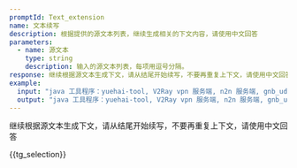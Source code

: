 ```yaml
---
promptId: Text_extension
name: 文本续写
description: 根据提供的源文本列表，继续生成相关的下文内容，请使用中文回答
parameters:
  - name: 源文本
    type: string
    description: 输入的源文本列表，每项用逗号分隔。
response: 继续根据源文本生成下文，请从结尾开始续写，不要再重复上下文，请使用中文回答
example:
  input: "java 工具程序：yuehai-tool, V2Ray vpn 服务端, n2n 服务端, gnb_udp_over_tcp"
  output: "java 工具程序：yuehai-tool, V2Ray vpn 服务端, n2n 服务端, gnb_udp_over_tcp 端口转发，用于将 n2n 的 udp 数据转为 tcp 数据"
---
```

继续根据源文本生成下文，请从结尾开始续写，不要再重复上下文，请使用中文回答

{{tg_selection}}